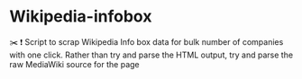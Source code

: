 # Wikipedia-infobox
✂️ ❗️ Script to scrap Wikipedia Info box data for bulk number of companies with one click. Rather than try and parse the HTML output, try and parse the raw MediaWiki source for the page
